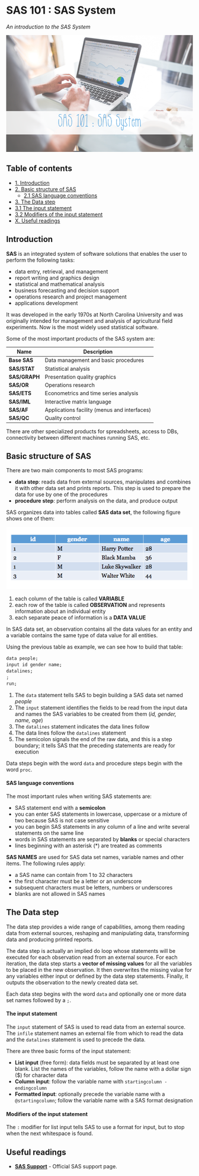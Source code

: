 # SAS 101 : SAS System
*An introduction to the SAS System*

<p align="middle">
<img src="https://raw.githubusercontent.com/MarioCatuogno/Mappr.it/master/headers/header_sas_101.png" />
</p>

## Table of contents

- [1. Introduction](#introduction)
- [2. Basic structure of SAS](#basic-structure-of-sas)
  - [2.1 SAS language conventions](#sas-language-conventions)
- [3. The Data step](#the-data-step)
- [3.1 The input statement](#the-input-statement)
- [3.2 Modifiers of the input statement](#modifiers-of-the-input-statement)
- [X. Useful readings](#useful-readings)

## Introduction

**SAS** is an integrated system of software solutions that enables the user to perform the following tasks:

-  data entry, retrieval, and management
-  report writing and graphics design
-  statistical and mathematical analysis
-  business forecasting and decision support
-  operations research and project management
-  applications development

It was developed in the early 1970s at North Carolina University and was originally intended for management and analysis of agricultural field experiments. Now is the most widely used statistical software.

Some of the most important products of the SAS system are:

Name | Description
--- | ---
**Base SAS** | Data management and basic procedures
**SAS/STAT** | Statistical analysis
**SAS/GRAPH** | Presentation quality graphics
**SAS/OR** | Operations research
**SAS/ETS** | Econometrics and time series analysis
**SAS/IML** | Interactive matrix language
**SAS/AF** | Applications facility (menus and interfaces)
**SAS/QC** | Quality control

There are other specialized products for spreadsheets, access to DBs, connectivity between different machines running SAS, etc.

## Basic structure of SAS

There are two main components to most SAS programs:
- **data step**: reads data from external sources, manipulates and combines it with other data set and prints reports. This step is used to prepare the data for use by one of the procedures
- **procedure step**: perform analysis on the data, and produce output

SAS organizes data into tables called **SAS data set**, the following figure shows one of them:

<p align="middle">
<img src="https://raw.githubusercontent.com/MarioCatuogno/Mappr.it/master/charts/diagram_sas101_table1a.png"/>
</p>

1. each column of the table is called **VARIABLE**
2. each row of the table is called **OBSERVATION** and represents information about an individual entity
3. each separate peace of information is a **DATA VALUE**

In SAS data set, an observation contains all the data values for an entity and a variable contains the same type of data value for all entities.

Using the previous table as example, we can see how to build that table:

```sass
data people;
input id gender name;
datalines;
;
run;
```

1. The `data` statement tells SAS to begin building a SAS data set named *people*
2. The `input` statement identifies the fields to be read from the input data and names the SAS variables to be created from them (*id, gender, name, age*)
3. The `datalines` statement indicates the data lines follow
4. The data lines follow the `datalines` statement
5. The semicolon signals the end of the raw data, and this is a step boundary; it tells SAS that the preceding statements are ready for execution

Data steps begin with the word `data` and procedure steps begin with the word `proc`.

#### SAS language conventions

The most important rules when writing SAS statements are:

- SAS statement end with a **semicolon**
- you can enter SAS statements in lowercase, uppercase or a mixture of two because SAS is not case sensitive
- you can begin SAS statements in any column of a line and write several statements on the same line
- words in SAS statements are separated by **blanks** or special characters
- lines beginning with an asterisk (*) are treated as comments

**SAS NAMES** are used for SAS data set names, variable names and other items. The following rules apply:

- a SAS name can contain from 1 to 32 characters
- the first character must be a letter or an underscore
- subsequent characters must be letters, numbers or underscores
- blanks are not allowed in SAS names

## The Data step

The data step provides a wide range of capabilities, among them reading data from external sources, reshaping and manipulating data, transforming data and producing printed reports.

The data step is actually an implied do loop whose statements will be executed for each observation read from an external source. For each iteration, the data step starts a **vector of missing values** for all the variables to be placed in the new observation. It then overwrites the missing value for any variables either input or defined by the data step statements. Finally, it outputs the observation to the newly created data set.

Each data step begins with the word `data` and optionally one or more data set names followed by a `;`.

#### The input statement

The `input` statement of SAS is used to read data from an external source. The `infile` statement names an external file from which to read the data and the `datalines` statement is used to precede the data.

There are three basic forms of the input statement:

- **List input** (free form): data fields must be separated by at least one blank. List the names of the variables, follow the name with a dollar sign ($) for character data
- **Column input**: follow the variable name with `startingcolumn - endingcolumn`
- **Formatted input**: optionally precede the variable name with a `@startingcolumn`; follow the variable name with a SAS format designation

#### Modifiers of the input statement

The `:` modifier for list input tells SAS to use a format for input, but to stop when the next whitespace is found.



## Useful readings

- [**SAS Support**](http://support.sas.com/resources/) - Official SAS support page.
